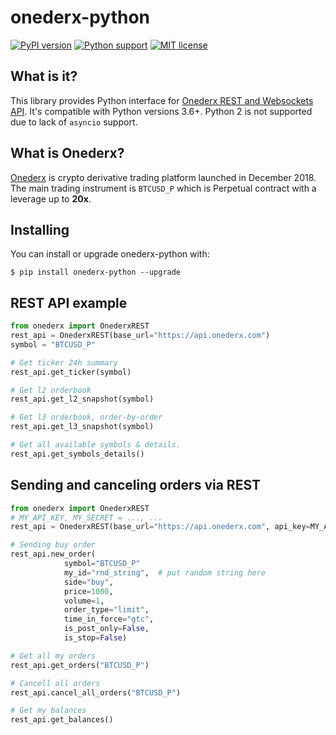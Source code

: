 # onederx-python
[![PyPI version](https://img.shields.io/badge/pypi-v.0.0.2-green.svg)](https://pypi.org/project/onederx/)
[![Python support](https://img.shields.io/badge/python-3.6%20%7C%203.7%2B-green.svg)](https://www.python.org/)
[![MIT license](https://img.shields.io/badge/License-MIT-blue.svg)](https://lbesson.mit-license.org/)

## What is it?
This  library provides Python interface for [Onederx REST and Websockets API](https://docs.onederx.com/). It's compatible with Python versions 3.6+. 
Python 2 is not supported due to lack of `asyncio` support.

## What is Onederx?
[Onederx](https://onederx.com) is crypto derivative trading platform launched in December 2018. The main trading instrument is `BTCUSD_P` which is Perpetual contract with a leverage up to **20x**.

## Installing
You can install or upgrade onederx-python with:

`$ pip install onederx-python --upgrade`

## REST API example
```python
from onederx import OnederxREST
rest_api = OnederxREST(base_url="https://api.onederx.com")
symbol = "BTCUSD_P"

# Get ticker 24h summary 
rest_api.get_ticker(symbol)

# Get l2 orderbook
rest_api.get_l2_snapshot(symbol)

# Get l3 orderbook, order-by-order
rest_api.get_l3_snapshot(symbol)

# Get all available symbols & details.
rest_api.get_symbols_details()
```
## Sending and canceling orders via REST
```python
from onederx import OnederxREST
# MY_API_KEY, MY_SECRET = ..., ... 
rest_api = OnederxREST(base_url="https://api.onederx.com", api_key=MY_API_KEY, secret=MY_SECRET)

# Sending buy order
rest_api.new_order(
            symbol="BTCUSD_P"
            my_id="rnd_string",  # put random string here
            side="buy",
            price=1000,
            volume=1,
            order_type="limit",
            time_in_force="gtc",
            is_post_only=False,
            is_stop=False)

# Get all my orders
rest_api.get_orders("BTCUSD_P")

# Cancell all orders
rest_api.cancel_all_orders("BTCUSD_P")

# Get my balances
rest_api.get_balances()
```

